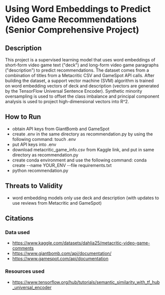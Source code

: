 # Using Word Embeddings to Predict Video Game Recommendations (Senior Comprehensive Project)

## Description
This project is a supervised learning model that uses word embeddings of short-form video game text ("deck") and long-form video game paragraphs ("description") to predict recommendations. The dataset comes from a combination of titles from a Metacritic CSV and GameSpot API calls. After building the dataset, a support vector machine (SVM) algorithm is trained on word embedding vectors of deck and description (vectors are generated by the TensorFlow Universal Sentence Encoder). Synthetic minority oversampling is used to offset the class imbalance and principal component analysis is used to project high-dimensional vectors into R^2.  

## How to Run
* obtain API keys from GiantBomb and GameSpot
* create .env in the same directory as recommendation.py by using the following command: touch .env
* put API keys into .env
* download metacritic\_game\_info.csv from Kaggle link, and put in same directory as recommendation.py
* create conda environment and use the following command: conda create --name YOUR_ENV --file requirements.txt
* python recommendation.py

## Threats to Validity
* word embedding models only use deck and description (with updates to use reviews from Metacritic and GameSpot)

## Citations

### Data used
* https://www.kaggle.com/datasets/dahlia25/metacritic-video-game-comments
* https://www.giantbomb.com/api/documentation/
* https://www.gamespot.com/api/documentation

### Resources used
* https://www.tensorflow.org/hub/tutorials/semantic_similarity_with_tf_hub_universal_encoder 
